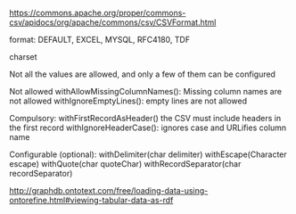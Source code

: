 https://commons.apache.org/proper/commons-csv/apidocs/org/apache/commons/csv/CSVFormat.html


format: DEFAULT, EXCEL, MYSQL, RFC4180, TDF

charset

Not all the values are allowed, and only a few of them can be configured 

Not allowed
withAllowMissingColumnNames(): Missing column names are not allowed
withIgnoreEmptyLines(): empty lines are not allowed

Compulsory:
withFirstRecordAsHeader() the CSV must include headers in the first record
withIgnoreHeaderCase(): ignores case and URLifies column name

Configurable (optional):
withDelimiter(char delimiter)
withEscape(Character escape)
withQuote(char quoteChar)
withRecordSeparator(char recordSeparator)

http://graphdb.ontotext.com/free/loading-data-using-ontorefine.html#viewing-tabular-data-as-rdf